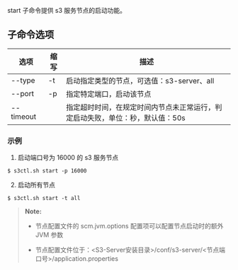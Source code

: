 start 子命令提供 s3 服务节点的启动功能。

## 子命令选项 ##

|选项      |缩写 |描述                                     |
|----------|-----|-----------------------------------------|
|--type    |-t   |启动指定类型的节点，可选值：s3-server、all|
|--port    |-p   |指定特定端口，启动该节点                 |
|--timeout |     |指定超时时间，在规定时间内节点未正常运行，判定启动失败，单位：秒，默认值：50s|


### 示例 ###

1. 启动端口号为 16000 的 s3 服务节点

  ```lang-javascript
  $ s3ctl.sh start -p 16000
  ```

2. 启动所有节点

  ```lang-javascript
  $ s3ctl.sh start -t all
  ```

>  **Note:**
> 
>  * 节点配置文件的 scm.jvm.options 配置项可以配置节点启动时的额外 JVM 参数
> 
>  * 节点配置文件位于：\<S3-Server安装目录\>/conf/s3-server/\<节点端口号\>/application.properties